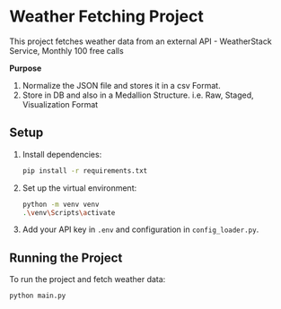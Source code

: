 # Weather Fetching Project

This project fetches weather data from an external API - WeatherStack Service, 
Monthly 100 free calls

**Purpose**
1) Normalize the JSON file and stores it in a csv Format.
2) Store in DB and also in a Medallion Structure. i.e. Raw, Staged, Visualization Format

## Setup

   1. Install dependencies:
      ```bash
      pip install -r requirements.txt
      ```

   2. Set up the virtual environment:
      ```bash
      python -m venv venv 
      .\venv\Scripts\activate    
      ```

3. Add your API key in `.env` and configuration in `config_loader.py`.

## Running the Project

   To run the project and fetch weather data:
   ```bash
   python main.py
   ```
